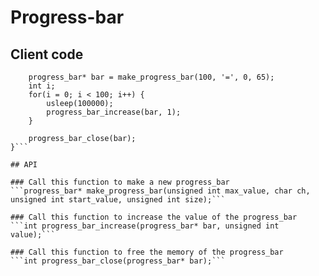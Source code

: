 # Progress-bar

## Client code

```int main() {
    progress_bar* bar = make_progress_bar(100, '=', 0, 65);
    int i;
    for(i = 0; i < 100; i++) {
        usleep(100000);
        progress_bar_increase(bar, 1);
    }

    progress_bar_close(bar);
}```

## API

### Call this function to make a new progress_bar
```progress_bar* make_progress_bar(unsigned int max_value, char ch, unsigned int start_value, unsigned int size);```

### Call this function to increase the value of the progress_bar
```int progress_bar_increase(progress_bar* bar, unsigned int value);```

### Call this function to free the memory of the progress_bar
```int progress_bar_close(progress_bar* bar);```